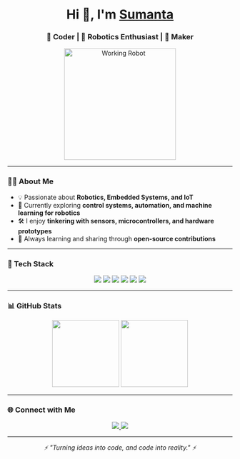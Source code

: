 <!-- Profile README.md -->

<!-- Animated Header -->
<h1 align="center">
  Hi 👋, I'm <a href="#">Sumanta</a>
</h1>
<h3 align="center">
  🚀 Coder | 🤖 Robotics Enthusiast | 🔧 Maker
</h3>

<!-- Animated Robot GIF -->
<p align="center">
  <img src="https://media0.giphy.com/media/v1.Y2lkPTc5MGI3NjExd2N0bjliaHJjOXBiazRqdXFia2E1ejRzYTA5Y2E5OXJ0NDdmcmdmZyZlcD12MV9pbnRlcm5hbF9naWZfYnlfaWQmY3Q9Zw/S9d8XB557e8phGLBVS/giphy.gif" width="250" alt="Working Robot">
</p>

---

### 👨‍💻 About Me
- 💡 Passionate about **Robotics, Embedded Systems, and IoT**  
- 🔭 Currently exploring **control systems, automation, and machine learning for robotics**  
- 🛠️ I enjoy **tinkering with sensors, microcontrollers, and hardware prototypes**  
- 🌱 Always learning and sharing through **open-source contributions**  

---

### 🚀 Tech Stack
<p align="center">
  <img src="https://img.shields.io/badge/C-00599C?style=for-the-badge&logo=c&logoColor=white" />
  <img src="https://img.shields.io/badge/C++-00427E?style=for-the-badge&logo=cplusplus&logoColor=white" />
  <img src="https://img.shields.io/badge/Python-FFD43B?style=for-the-badge&logo=python&logoColor=blue" />
  <img src="https://img.shields.io/badge/Arduino-00979D?style=for-the-badge&logo=arduino&logoColor=white" />
  <img src="https://img.shields.io/badge/Raspberry%20Pi-C51A4A?style=for-the-badge&logo=raspberry-pi&logoColor=white" />
  <img src="https://img.shields.io/badge/ESP32-000000?style=for-the-badge&logo=espressif&logoColor=white" />
</p>

---

### 📊 GitHub Stats
<p align="center">
  <img src="https://github-readme-stats.vercel.app/api?username=technomaxxa&show_icons=true&theme=radical" height="150" />
  <img src="https://github-readme-stats.vercel.app/api/top-langs/?username=technomaxxa&layout=compact&theme=radical" height="150" />
</p>

---

### 🌐 Connect with Me
<p align="center">
  <a href="https://instagram.com/realmagix_">
    <img src="https://img.shields.io/badge/Instagram-E4405F?style=for-the-badge&logo=instagram&logoColor=white" />
  </a>
  <a href="https://technomaxxa.github.io">
    <img src="https://img.shields.io/badge/Portfolio-FF7139?style=for-the-badge&logo=firefox&logoColor=white" />
  </a>
</p>

---

<p align="center">
  <i>⚡ "Turning ideas into code, and code into reality." ⚡</i>
</p>
